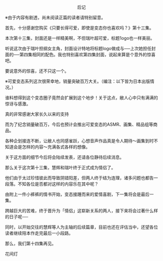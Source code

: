 <p align="center">后记</p>

※由于内容有剧透，尚未阅读正篇的读者请特别留意。

首先，十分感谢您购买《只要长得可爱，即使是变态你也喜欢吗？》第十三集。

本次第十三集，封面还是一样精美啊，不但瑞叶超可爱，标题1ogo也一样美丽。

听说这次由于瑞叶担纲女主角，封面设计特地将标题logo做成与──上次她担任封面的──第四集相同的配色。我也特别喜欢第四集封面，说起来算是个意外的惊喜吧。

要说意外的惊喜，还不只这一个。

※可爱变态系列这次很荣幸地，销量突破百万大关。（编注：以下皆为日本出版情况。）

谁料想得到这个变态圈子竟然会扩展到这个地步！关于这点，敝人心中只有满满的惊讶与感激。

真的非常感谢大家长久以来的支持

而为了纪念销量破百万，今后也预计会推出可爱变态的ASMR、画集、精品组等商品。

各种企划接连不断，让敝人也同感雀跃，心想音声作品真是令人期待～画集到时不知道会是怎样的内容～充满各式各样的想像。

关于这方面的细节今后将会陆续发表，还请各位静待后续消息。

那么关于这次第十三集，慧辉和瑞叶终于正式成为情侣了。

他们由于太过珍惜彼此而导致阴错阳差，但两人终于结为连理，诸多问题也都告一段落。不知各位是否都对这样的内容乐在其中呢？

由附上一件小裤裤的情书开始，变态接踵而来的爱情喜剧，下一集将会是最后一集。

跨越巨大的苦难，终于晋升为「情侣」这崭新关系的两人，接下来将会过著什么样的日子呢──

同时，以开始交往的慧辉等人为主轴的后续篇章，目前也还在评估当中，还望各位读者继续陪本作走完最后一小段路。

那么，我们第十四集再见。

花间灯

